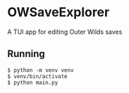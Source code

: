 # OWSaveExplorer
A TUI app for editing Outer Wilds saves

## Running
```
$ python -m venv venv
$ venv/bin/activate
$ python main.py
```

